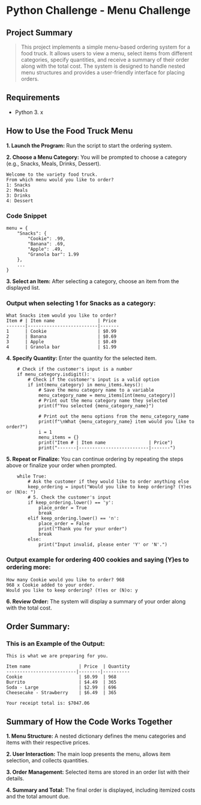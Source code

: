 # Python Challenge - Menu Challenge

## Project Summary
> This project implements a simple menu-based ordering system for a food truck. It allows users to view a menu, select items from different categories, specify quantities, and receive a summary of their order along with the total cost. The system is designed to handle nested menu structures and provides a user-friendly interface for placing orders. 

## Requirements
- Python 3. x

## How to Use the Food Truck Menu
**1. Launch the Program:** Run the script to start the ordering system.

**2. Choose a Menu Category:** You will be prompted to choose a category (e.g., Snacks, Meals, Drinks, Dessert).

```
Welcome to the variety food truck.
From which menu would you like to order?
1: Snacks
2: Meals
3: Drinks
4: Dessert
```

### Code Snippet

```
menu = {
    "Snacks": {
        "Cookie": .99,
        "Banana": .69,
        "Apple": .49,
        "Granola bar": 1.99
    },
    ...
}
```

**3. Select an Item:** After selecting a category, choose an item from the displayed list.

### Output when selecting 1 for Snacks as a category:

```
What Snacks item would you like to order?
Item # | Item name                | Price
-------|--------------------------|-------
1      | Cookie                   | $0.99
2      | Banana                   | $0.69
3      | Apple                    | $0.49
4      | Granola bar              | $1.99
```

**4. Specify Quantity:** Enter the quantity for the selected item.

```
    # Check if the customer's input is a number
    if menu_category.isdigit():
        # Check if the customer's input is a valid option
        if int(menu_category) in menu_items.keys():
            # Save the menu category name to a variable
            menu_category_name = menu_items[int(menu_category)]
            # Print out the menu category name they selected
            print(f"You selected {menu_category_name}")

            # Print out the menu options from the menu_category_name
            print(f"\nWhat {menu_category_name} item would you like to order?")
            i = 1
            menu_items = {}
            print("Item # | Item name                | Price")
            print("-------|--------------------------|-------")

```
**5. Repeat or Finalize:** You can continue ordering by repeating the steps above or finalize your order when prompted.

```
    while True:
        # Ask the customer if they would like to order anything else
        keep_ordering = input("Would you like to keep ordering? (Y)es or (N)o: ")
        # 5. Check the customer's input
        if keep_ordering.lower() == 'y':
            place_order = True
            break
        elif keep_ordering.lower() == 'n':
            place_order = False
            print("Thank you for your order")
            break
        else:
            print("Input invalid, please enter 'Y' or 'N'.")
```
### Output example for ordering 400 cookies and saying (Y)es to ordering more:
```
How many Cookie would you like to order? 968
968 x Cookie added to your order.
Would you like to keep ordering? (Y)es or (N)o: y
```
**6. Review Order:** The system will display a summary of your order along with the total cost.

## Order Summary: 
### This is an Example of the Output: 
```
This is what we are preparing for you.

Item name                  | Price  | Quantity
--------------------------|--------|----------
Cookie                     | $0.99  | 968
Burrito                    | $4.49  | 365
Soda - Large               | $2.99  | 696
Cheesecake - Strawberry    | $6.49  | 365

Your receipt total is: $7047.06
```

## Summary of How the Code Works Together
**1. Menu Structure:** A nested dictionary defines the menu categories and items with their respective prices.

**2. User Interaction:** The main loop presents the menu, allows item selection, and collects quantities.

**3. Order Management:** Selected items are stored in an order list with their details.

**4. Summary and Total:** The final order is displayed, including itemized costs and the total amount due.
